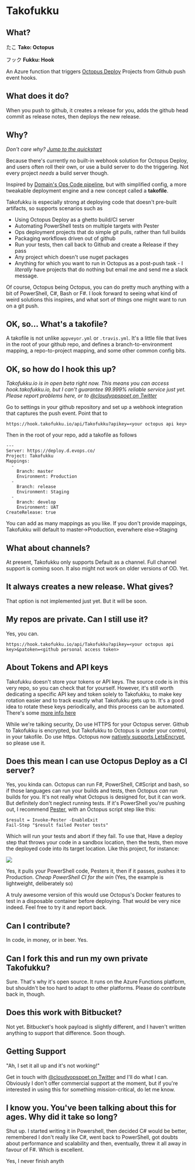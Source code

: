 # Takofukku

## What?

たこ
**Tako: Octopus**

フック
**Fukku: Hook**

An Azure function that triggers [Octopus Deploy](https://octopus.com/) Projects from Github push event hooks. 

## What does it do?

When you push to github, it creates a release for you, adds the github head commit as release notes, then deploys the new release.

## Why?

*Don't care why? [Jump to the quickstart](#ok-so-how-do-i-hook-this-up)*

Because there's currently no built-in webhook solution for Octopus Deploy, and users often roll their own, or use a build server to do the triggering. Not every project *needs* a build server though.

Inspired by [Domain's Ops Code pipeline](http://tech.domain.com.au/2015/06/deploy-on-merge-in-domains-devops-repositories/), but with simplified config, a more tweakable deployment engine and a new concept called a **takofile**.

Takofukku is especially strong at deploying code that doesn't pre-built artifacts, so supports scenarios such as

- Using Octopus Deploy as a ghetto build/CI server
- Automating PowerShell tests on multiple targets with Pester
- Ops deployment projects that do simple git pulls, rather than full builds
- Packaging workflows driven out of github
- Run your tests, then call back to Github and create a Release if they pass
- Any project which doesn't use nuget packages
- Anything for which you want to run in Octopus as a post-push task - I _literally_ have projects that do nothing but email me and send me a slack message.

Of course, Octopus being Octopus, you can do pretty much anything with a bit of PowerShell, C#, Bash or F#. I look forward to seeing what kind of weird solutions this inspires, and what sort of things one might want to run on a git push.

## OK, so... What's a **takofile**?

A takofile is not unlike `appveyor.yml` or `.travis.yml`. It's a little file that lives in the root of your github repo, and defines a branch-to-environment mapping, a repo-to-project mapping, and some other common config bits.

## OK, so how do I hook this up?

*Takofukku.io is in open beta right now. This means you can access hook.takofukku.io, but I can't guarantee 99.999% reliable service just yet. Please report problems here, or to [@cloudyopspoet on Twitter](https://twitter.com/cloudyopspoet)*

Go to settings in your github repository and set up a webhook integration that captures the push event. Point that to

`https://hook.takofukku.io/api/Takofukku?apikey=<your octopus api key>`

Then in the root of your repo, add a takofile as follows

```
---
Server: https://deploy.d.evops.co/
Project: Takofukku
Mappings:
  - 
    Branch: master
    Environment: Production
  - 
    Branch: release
    Environment: Staging
  - 
    Branch: develop
    Environment: UAT
CreateRelease: true
```

You can add as many mappings as you like. If you don't provide mappings, Takofukku will default to master->Production, everwhere else->Staging

## What about channels?

At present, Takofukku only supports Default as a channel. Full channel support is coming soon. It also might not work on older versions of OD. Yet.

## It always creates a new release. What gives?

That option is not implemented just yet. But it will be soon.

## My repos are private. Can I still use it?

Yes, you can.

`https://hook.takofukku.io/api/Takofukku?apikey=<your octopus api key>&patoken=<github personal access token>`

## About Tokens and API keys

Takofukku doesn't store your tokens or API keys. The source code is in this very repo, so you can check that for yourself. However, it's still worth dedicating a specific API key and token solely to Takofukku, to make key rotation easier and to track exactly what Takofukku gets up to. It's a good idea to rotate these keys periodically, and this process can be automated. There's some [more info here](permissions.md)

While we're talking security, Do use HTTPS for your Octopus server. Github to Takofukku is encrypted, but Takofukku to Octopus is under your control, in your takofile. Do use https. Octopus now [natively supports LetsEncrypt](https://octopus.com/docs/administration/lets-encrypt-integration), so please use it.

## Does this mean I can use Octopus Deploy as a CI server?

Yes, you kinda can. Octopus can run F#, PowerShell, C#Script and bash, so if those languages can run your builds and tests, then Octopus *can* run builds for you. It's not really what Octopus is designed for, but it can work. But definitely don't neglect running tests. If it's PowerShell you're pushing out, I recommend [Pester](https://github.com/Pester/Pester), with an Octopus script step like this:

```
$result = Invoke-Pester -EnableExit
Fail-Step "$result failed Pester tests"
```

Which will run your tests and abort if they fail. To use that, Have a deploy step that throws your code in a sandbox location, then the tests, then move the deployed code into its target location. Like this project, for instance:

![](img/LightweightCI.png)

Yes, it pulls your PowerShell code, Pesters it, then if it passes, pushes it to Production. _Cheap PowerShell CI for the win_ (Yes, the example is lightweight, deliberately so)

A truly awesome version of this would use Octopus's Docker features to test in a disposable container before deploying. That would be very nice indeed. Feel free to try it and report back.

## Can I contribute?

In code, in money, or in beer. Yes.

## Can I fork this and run my own private Takofukku?

Sure. That's why it's open source. It runs on the Azure Functions platform, but shouldn't be too hard to adapt to other platforms. Please do contribute back in, though.

## Does this work with Bitbucket?

Not yet. Bitbucket's hook payload is slightly different, and I haven't written anything to support that difference. Soon though.

## Getting Support

"Ah, I set it all up and it's not working!"

Get in touch with [@cloudyopspoet on Twitter](https://twitter.com/cloudyopspoet) and I'll do what I can. Obviously I don't offer commercial support at the moment, but if you're interested in using this for something mission-critical, do let me know. 

## I know you. You've been talking about this for ages. Why did it take so long?

Shut up. I started writing it in Powershell, then decided C# would be better, remembered I don't really like C#, went back to PowerShell, got doubts about performance and scalability and then, eventually, threw it all away in favour of F#. Which is excellent.

Yes, I never finish anyth